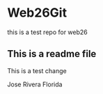 # Web26Git
this is a test repo for web26

## This is a readme file

This is a test change

Jose Rivera Florida